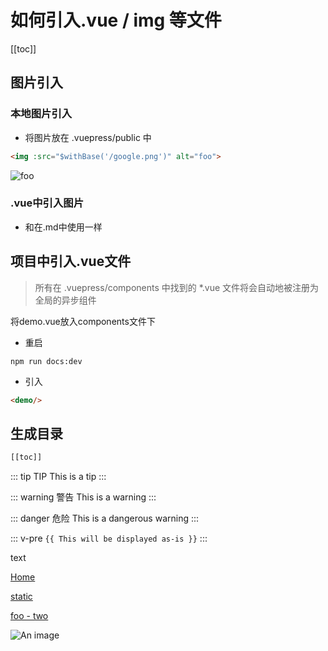 # 如何引入.vue / img  等文件
[[toc]]

## 图片引入

### 本地图片引入

+ 将图片放在 .vuepress/public 中

```md
<img :src="$withBase('/google.png')" alt="foo">
```
<img :src="$withBase('/google.png')" alt="foo">

### .vue中引入图片
+ 和在.md中使用一样


## 项目中引入.vue文件
> 所有在 .vuepress/components 中找到的 *.vue 文件将会自动地被注册为全局的异步组件

将demo.vue放入components文件下
+ 重启
```
npm run docs:dev
```
+ 引入
```md
<demo/>
```

## 生成目录
```javascript
[[toc]]
```


::: tip TIP
This is a tip
:::

::: warning 警告
This is a warning
:::

::: danger 危险
This is a dangerous warning
:::


::: v-pre
`{{ This will be displayed as-is }}`
:::

text <demo/>


[Home](/)

[static](../static/index.html) 


[foo - two](/foo/two.md) <!-- 也可以用 .md -->


![An image](https://cdn4.buysellads.net/uu/1/49836/1562600728-car_3.png)


